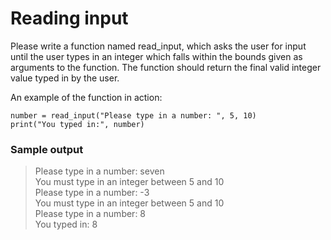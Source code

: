# Reading input

Please write a function named read_input, which asks the user for input until the user types in an integer which falls within the bounds given as arguments to the function. The function should return the final valid integer value typed in by the user.

An example of the function in action:

```
number = read_input("Please type in a number: ", 5, 10)
print("You typed in:", number)
```

### Sample output

>Please type in a number: seven <br>
>You must type in an integer between 5 and 10 <br>
>Please type in a number: -3 <br>
>You must type in an integer between 5 and 10 <br>
>Please type in a number: 8 <br>
>You typed in: 8 <br>